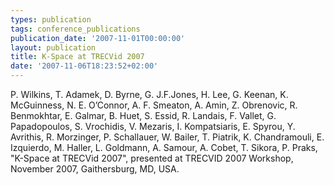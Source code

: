 ```yaml
---
types: publication
tags: conference_publications
publication_date: '2007-11-01T00:00:00'
layout: publication
title: K-Space at TRECVid 2007
date: '2007-11-06T18:23:52+02:00'
---
```

<p>P. Wilkins, T. Adamek, D. Byrne, G. J.F.Jones, H. Lee, G. Keenan, K. McGuinness, N. E. O&rsquo;Connor, A. F. Smeaton, A. Amin, Z. Obrenovic, R. Benmokhtar, E. Galmar, B. Huet, S. Essid, R. Landais, F. Vallet, G. Papadopoulos, S. Vrochidis, V. Mezaris, I. Kompatsiaris, E. Spyrou, Y. Avrithis, R. Morzinger, P. Schallauer, W. Bailer, T. Piatrik, K. Chandramouli, E. Izquierdo, M. Haller, L. Goldmann, A. Samour, A. Cobet, T. Sikora, P. Praks, &quot;K-Space at TRECVid 2007&quot;, presented at TRECVID 2007 Workshop, November 2007, Gaithersburg, MD, USA. <a href="/files/trecvid07_kspace.pdf"><img align="top" alt="" border="0" src="/files/pdf/pdf.png" /></a></p>
